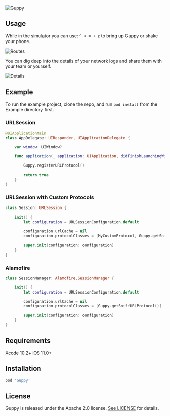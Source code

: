 ![Guppy](https://raw.githubusercontent.com/johnsonandjohnson/Guppy/master/Screenshots/Guppy.png)


## Usage

While in the simulator you can use: `^ + ⌘ + z` to bring up Guppy or shake your phone.

![Routes](https://raw.githubusercontent.com/johnsonandjohnson/Guppy/master/Screenshots/Routes.png)


You can dig deep into the details of your network logs and share them with your team or yourself.

![Details](https://raw.githubusercontent.com/johnsonandjohnson/Guppy/master/Screenshots/Details.png) 


## Example

To run the example project, clone the repo, and run `pod install` from the Example directory first.

### URLSession

```swift
@UIApplicationMain
class AppDelegate: UIResponder, UIApplicationDelegate {

    var window: UIWindow?

    func application(_ application: UIApplication, didFinishLaunchingWithOptions launchOptions: [UIApplicationLaunchOptionsKey: Any]?) -> Bool {
        
        Guppy.registerURLProtocol()
        
        return true
    }
}
```

### URLSession with Custom Protocols

```swift 
class Session: URLSession {
    
    init() {
        let configuration = URLSessionConfiguration.default
        
        configuration.urlCache = nil
        configuration.protocolClasses = [MyCustomProtocol, Guppy.getSniffURLProtocol()]
        
        super.init(configuration: configuration)
    }
}

```

### Alamofire

```swift 
class SessionManager: Alamofire.SessionManager {

    init() {
        let configuration = URLSessionConfiguration.default

        configuration.urlCache = nil
        configuration.protocolClasses = [Guppy.getSniffURLProtocol()]
        
        super.init(configuration: configuration)
    }
}
```


## Requirements

Xcode 10.2+
iOS 11.0+

## Installation

```ruby
pod 'Guppy'
```

## License

Guppy is released under the Apache 2.0 license. [See LICENSE](https://raw.githubusercontent.com/johnsonandjohnson/Guppy/master/LICENSE) for details.
